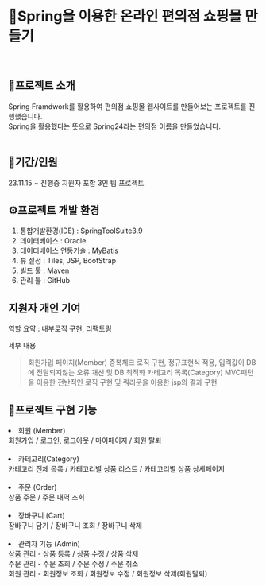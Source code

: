 <h1>🛒Spring을 이용한 온라인 편의점 쇼핑몰 만들기</h1>
<br>
<h2>📌프로젝트 소개</h2>

Spring Framdwork를 활용하여 편의점 쇼핑몰 웹사이트를 만들어보는 프로젝트를 진행했습니다.<br>
Spring을 활용했다는 뜻으로 Spring24라는 편의점 이름을 만들었습니다. 
<br><br>

<h2>📌기간/인원</h2>
23.11.15 ~ 진행중
지원자 포함 3인 팀 프로젝트

<h2>⚙️프로젝트 개발 환경</h2>

1. 통합개발환경(IDE) : SpringToolSuite3.9
2. 데이터베이스 : Oracle
3. 데이터베이스 연동기술 : MyBatis
4. 뷰 설정 : Tiles, JSP, BootStrap
5. 빌드 툴 : Maven
6. 관리 툴 : GitHub

<h2>지원자 개인 기여</h2>

역할 요약 : 내부로직 구현, 리팩토링

세부 내용
> 회원가입 페이지(Member)
> 중복체크 로직 구현, 정규표현식 적용, 입력값이 DB에 전달되지않는 오류 개선 및 DB 최적화
> 카테고리 목록(Category)
> MVC패턴을 이용한 전반적인 로직 구현 및 쿼리문을 이용한 jsp의 결과 구현

<h2>📌프로젝트 구현 기능</h2>

<li>회원 (Member)</li>
회원가입 / 로그인, 로그아웃 / 마이페이지 / 회원 탈퇴
<br>
<br>
<li>카테고리(Category)</li>
카테고리 전체 목록 / 카테고리별 상품 리스트 / 카테고리별 상품 상세페이지
<br>
<br>
<li>주문 (Order)</li>
상품 주문 / 주문 내역 조회  
<br>
<br>
<li>장바구니 (Cart)</li>
장바구니 담기 / 장바구니 조회 / 장바구니 삭제

<br>
<br>
<li>관리자 기능 (Admin)</li>
  상품 관리 - 상품 등록 / 상품 수정 / 상품 삭제<br>
  주문 관리 - 주문 조회 / 주문 수정 / 주문 취소<br>
  회원 관리 - 회원정보 조회 / 회원정보 수정 / 회원정보 삭제(회원탈퇴) <br>




